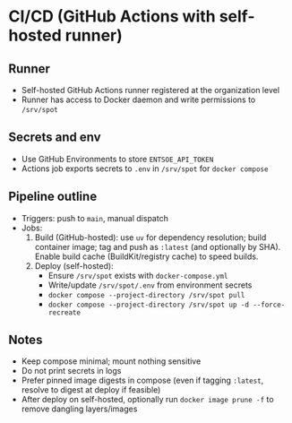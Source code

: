 # CI/CD (GitHub Actions with self-hosted runner)

## Runner
- Self-hosted GitHub Actions runner registered at the organization level
- Runner has access to Docker daemon and write permissions to `/srv/spot`

## Secrets and env
- Use GitHub Environments to store `ENTSOE_API_TOKEN`
- Actions job exports secrets to `.env` in `/srv/spot` for `docker compose`

## Pipeline outline
- Triggers: push to `main`, manual dispatch
- Jobs:
  1. Build (GitHub-hosted): use `uv` for dependency resolution; build container image; tag and push as `:latest` (and optionally by SHA). Enable build cache (BuildKit/registry cache) to speed builds.
  2. Deploy (self-hosted):
     - Ensure `/srv/spot` exists with `docker-compose.yml`
     - Write/update `/srv/spot/.env` from environment secrets
     - `docker compose --project-directory /srv/spot pull`
     - `docker compose --project-directory /srv/spot up -d --force-recreate`

## Notes
- Keep compose minimal; mount nothing sensitive
- Do not print secrets in logs
- Prefer pinned image digests in compose (even if tagging `:latest`, resolve to digest at deploy if feasible)
- After deploy on self-hosted, optionally run `docker image prune -f` to remove dangling layers/images
